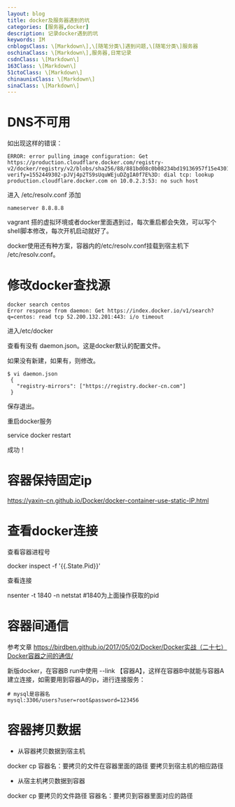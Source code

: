 ```yaml
---
layout: blog
title: docker及服务器遇到的坑
categories: [服务器,docker]
description: 记录docker遇到的坑
keywords: IM
cnblogsClass: \[Markdown\],\[随笔分类\]遇到问题,\[随笔分类\]服务器
oschinaClass: \[Markdown\],服务器,日常记录
csdnClass: \[Markdown\]
163Class: \[Markdown\]
51ctoClass: \[Markdown\]
chinaunixClass: \[Markdown\]
sinaClass: \[Markdown\]
---
```


# DNS不可用
如出现这样的错误：
```
ERROR: error pulling image configuration: Get https://production.cloudflare.docker.com/registry-v2/docker/registry/v2/blobs/sha256/88/881bd08c0b08234bd19136957f15e4301097f4646c1e700f7fea26e41fc40069/data?verify=1552449302-pJVj4p2TS9sUquWEjuDZgIA0f7E%3D: dial tcp: lookup production.cloudflare.docker.com on 10.0.2.3:53: no such host
```

进入 /etc/resolv.conf  添加
```
nameserver 8.8.8.8
```

vagrant 搭的虚拟环境或者docker里面遇到过，每次重启都会失效，可以写个shell脚本修改，每次开机启动就好了。

docker使用还有种方案，容器内的/etc/resolv.conf挂载到宿主机下 /etc/resolv.conf。

# 修改docker查找源
```
docker search centos
Error response from daemon: Get https://index.docker.io/v1/search?q=centos: read tcp 52.200.132.201:443: i/o timeout
```

进入/etc/docker

查看有没有 daemon.json。这是docker默认的配置文件。

如果没有新建，如果有，则修改。
```
$ vi daemon.json
 {
   "registry-mirrors": ["https://registry.docker-cn.com"]
 }
```
 保存退出。

重启docker服务

service docker restart

成功！

# 容器保持固定ip
 https://yaxin-cn.github.io/Docker/docker-container-use-static-IP.html


# 查看docker连接

查看容器进程号

docker inspect -f '{{.State.Pid}}' <containerid>

查看连接

nsenter -t 1840 -n netstat   #1840为上面操作获取的pid

# 容器间通信
参考文章 https://birdben.github.io/2017/05/02/Docker/Docker实战（二十七）Docker容器之间的通信/

新版docker，在容器B run中使用 --link 【容器A】，这样在容器B中就能与容器A建立连接，如需要用到容器A的ip，进行连接服务：
```
# mysql是容器名
mysql:3306/users?user=root&password=123456
```

# 容器拷贝数据

- 从容器拷贝数据到宿主机

docker cp 容器名：要拷贝的文件在容器里面的路径       要拷贝到宿主机的相应路径

- 从宿主机拷贝数据到容器

docker cp 要拷贝的文件路径 容器名：要拷贝到容器里面对应的路径